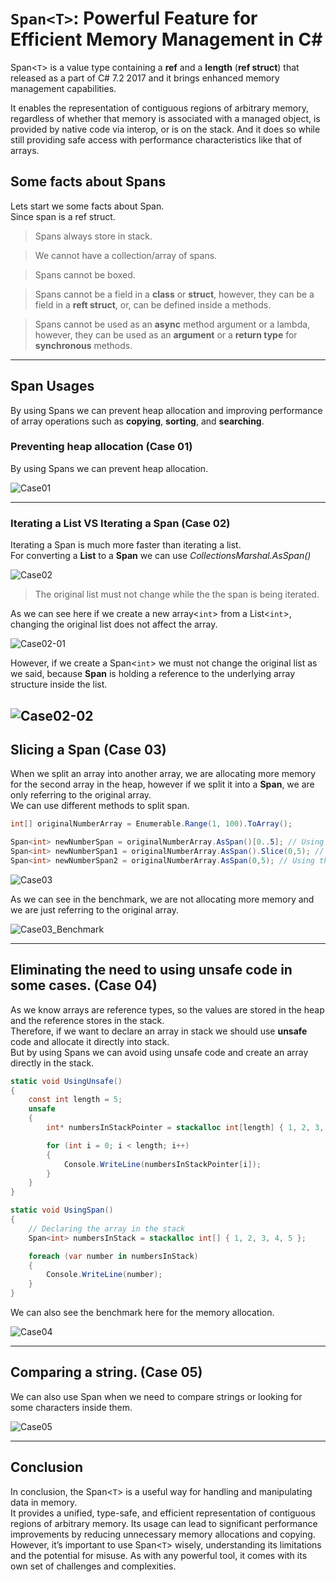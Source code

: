 # `Span<T>`: Powerful Feature for Efficient Memory Management in C#

Span<`T`> is a value type containing a **ref** and a **length** (**ref struct**) that released as a part of C# 7.2 2017 and it brings enhanced memory management capabilities.

It enables the representation of contiguous regions of arbitrary memory, regardless of whether that memory is associated with a managed object, is provided by native code via interop, or is on the stack. And it does so while still providing safe access with performance characteristics like that of arrays.

## Some facts about Spans

Lets start we some facts about Span. <br>
Since span is a ref struct.<br>

> Spans always store in stack.

> We cannot have a collection/array of spans.

> Spans cannot be boxed.

> Spans cannot be a field in a **class** or **struct**, however, they can be a field in a **reft struct**, or, can be defined inside a methods.

> Spans cannot be used as an **async** method argument or a lambda, however, they can be used as an **argument** or a **return type** for **synchronous** methods.<br>

---
## Span Usages
By using Spans we can prevent heap allocation and improving performance of array operations such as **copying**, **sorting**, and **searching**.

### Preventing heap allocation (Case 01)
By using Spans we can prevent heap allocation.

![Case01](assets/images/Case01.jpg)

---

### Iterating a List VS Iterating a Span (Case 02) 
Iterating a Span is much more faster than iterating a list.<br>
For converting a **List** to a **Span** we can use *CollectionsMarshal.AsSpan()*

![Case02](assets/images/Case02.jpg)

> The original list must not change while the the span is being iterated.

As we can see here if we create a new array<`int`> from a List<`int`>, changing the original list does not affect the array.

![Case02-01](assets/images/Case02-01.png)

However, if we create a Span<`int`> we must not change the original list as we said, because **Span** is holding a reference to the underlying array structure inside the list.

![Case02-02](assets/images/Case02-02.png)
---

## Slicing a Span (Case 03)
When we split an array into another array, we are allocating more memory for the second array in the heap, however if we split it into a **Span**, we are only referring to the original array.<br>
We can use different methods to split span.
```C#
int[] originalNumberArray = Enumerable.Range(1, 100).ToArray();

Span<int> newNumberSpan = originalNumberArray.AsSpan()[0..5]; // Using Range
Span<int> newNumberSpan1 = originalNumberArray.AsSpan().Slice(0,5); // Using Slice method
Span<int> newNumberSpan2 = originalNumberArray.AsSpan(0,5); // Using the constructor
```

![Case03](assets/images/Case03.jpg)

As we can see in the benchmark, we are not allocating more memory and we are just referring to the original array.

![Case03_Benchmark](assets/images/TestCase03_Benchmark.jpg)

---

## Eliminating the need to using unsafe code in some cases. (Case 04)
As we know arrays are reference types, so the values are stored in the heap and the reference stores in the stack.<br>
Therefore, if we want to declare an array in stack we should use **unsafe** code and allocate it directly into stack.<br> 
But by using Spans we can avoid using unsafe code and create an array directly in the stack.
```C#
static void UsingUnsafe()
{
    const int length = 5;
    unsafe
    {
        int* numbersInStackPointer = stackalloc int[length] { 1, 2, 3, 4, 5 };

        for (int i = 0; i < length; i++)
        {
            Console.WriteLine(numbersInStackPointer[i]);
        }
    }
}

static void UsingSpan()
{
    // Declaring the array in the stack
    Span<int> numbersInStack = stackalloc int[] { 1, 2, 3, 4, 5 };

    foreach (var number in numbersInStack)
    {
        Console.WriteLine(number);
    }
}
```
We can also see the benchmark here for the memory allocation.

![Case04](assets/images/Case04.png)

---

## Comparing a string. (Case 05)
We can also use Span when we need to compare strings or looking for some characters inside them.<br>

![Case05](assets/images/Case05.png)

---

## Conclusion
In conclusion, the Span<`T`> is a useful way for handling and manipulating data in memory.<br>
It provides a unified, type-safe, and efficient representation of contiguous regions of arbitrary memory. Its usage can lead to significant performance improvements by reducing unnecessary memory allocations and copying. However, it’s important to use Span<`T`> wisely, understanding its limitations and the potential for misuse. As with any powerful tool, it comes with its own set of challenges and complexities.
